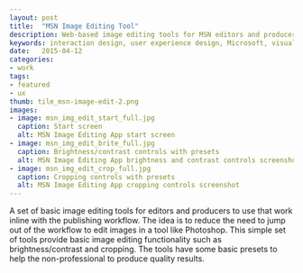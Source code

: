 ```yaml
---
layout: post
title:  "MSN Image Editing Tool"
description: Web-based image editing tools for MSN editors and producers.
keywords: interaction design, user experience design, Microsoft, visual design
date:   2015-04-12
categories: 
- work
tags:
- featured
- ux
thumb: tile_msn-image-edit-2.png
images:
- image: msn_img_edit_start_full.jpg
  caption: Start screen
  alt: MSN Image Editing App start screen
- image: msn_img_edit_brite_full.jpg
  caption: Brightness/contrast controls with presets
  alt: MSN Image Editing App brightness and contrast controls screenshot
- image: msn_img_edit_crop_full.jpg
  caption: Cropping controls with presets
  alt: MSN Image Editing App cropping controls screenshot
---
```

A set of basic image editing tools for editors and producers to use that work inline with the publishing workflow. The idea is to reduce the need to jump out of the workflow to edit images in a tool like Photoshop. This simple set of tools provide basic image editing functionality such as brightness/contrast and cropping. The tools have some basic presets to help the non-professional to produce quality results.
